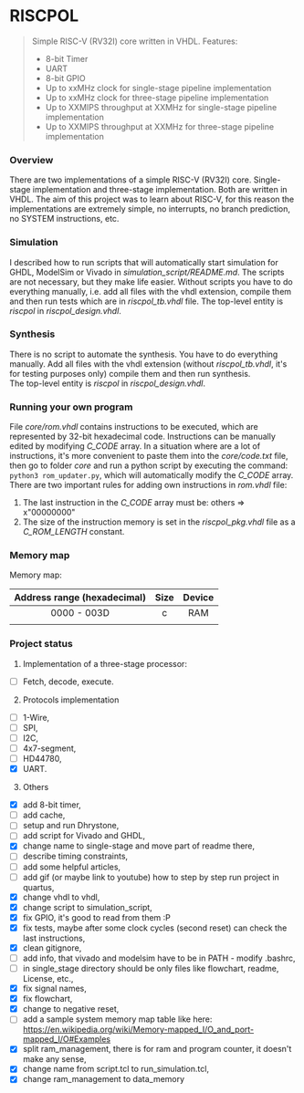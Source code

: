 # RISCPOL
> Simple RISC-V (RV32I) core written in VHDL. Features:
> - 8-bit Timer
> - UART
> - 8-bit GPIO
> - Up to xxMHz clock for single-stage pipeline implementation
> - Up to xxMHz clock for three-stage pipeline implementation
> - Up to XXMIPS throughput at XXMHz for single-stage pipeline implementation
> - Up to XXMIPS throughput at XXMHz for three-stage pipeline implementation

### Overview
There are two implementations of a simple RISC-V (RV32I) core. Single-stage
implementation and three-stage implementation. Both are written in VHDL. The aim
of this project was to learn about RISC-V, for this reason the implementations
are extremely simple, no interrupts, no branch prediction, no SYSTEM
instructions, etc.

### Simulation
I described how to run scripts that will automatically start simulation for
GHDL, ModelSim or Vivado in *simulation_script/README.md*. The scripts are not
necessary, but they make life easier. Without scripts you have to do everything
manually, i.e. add all files with the vhdl extension, compile them and then run
tests which are in *riscpol_tb.vhdl* file. The top-level entity is *riscpol* in
*riscpol_design.vhdl*.

### Synthesis
There is no script to automate the synthesis. You have to do everything
manually. Add all files with the vhdl extension (without *riscpol_tb.vhdl*, it's
for testing purposes only) compile them and then run synthesis. <br/>
The top-level entity is *riscpol* in *riscpol_design.vhdl*.

### Running your own program
File *core/rom.vhdl* contains instructions to be executed, which are represented
by 32-bit hexadecimal code. Instructions can be manually edited by modifying
*C_CODE* array. In a situation where are a lot of instructions, it's more
convenient to paste them into the *core/code.txt* file, then go to folder *core*
and run a python script by executing the command: `python3 rom_updater.py`,
which will automatically modify the *C_CODE* array. <br/>
There are two important rules for adding own instructions in *rom.vhdl* file:
1. The last instruction in the *C_CODE* array must be: others => x"00000000"
2. The size of the instruction memory is set in the *riscpol_pkg.vhdl* file as a
*C_ROM_LENGTH* constant.

### Memory map

Memory map:

|Address range (hexadecimal)|Size|Device|
|:--:|:--:|:--:|
|0000 - 003D|c|RAM|
||||


### Project status
1. Implementation of a three-stage processor:
- [ ] Fetch, decode, execute.
2. Protocols implementation
- [ ] 1-Wire,
- [ ] SPI,
- [ ] I2C,
- [ ] 4x7-segment,
- [ ] HD44780,
- [x] UART.
3. Others
- [x] add 8-bit timer,
- [ ] add cache,
- [ ] setup and run Dhrystone,
- [ ] add script for Vivado and GHDL,
- [x] change name to single-stage and move part of readme there,
- [ ] describe timing constraints,
- [ ] add some helpful articles,
- [ ] add gif (or maybe link to youtube) how to step by step run project in
quartus,
- [x] change vhdl to vhdl,
- [x] change script to simulation_script,
- [x] fix GPIO, it's good to read from them :P
- [x] fix tests, maybe after some clock cycles (second reset) can check the last
instructions,
- [x] clean gitignore,
- [ ] add info, that vivado and modelsim have to be in PATH - modify .bashrc,
- [ ] in single_stage directory should be only files like flowchart, readme,
    License, etc.,
- [x] fix signal names,
- [x] fix flowchart,
- [x] change to negative reset,
- [ ] add a sample system memory map table like here:
    https://en.wikipedia.org/wiki/Memory-mapped_I/O_and_port-mapped_I/O#Examples
- [x] split ram_management, there is for ram and program counter, it doesn't
make any sense,
- [x] change name from script.tcl to run_simulation.tcl,
- [x] change ram_management to data_memory
